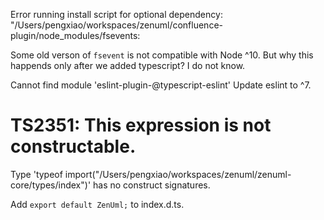 Error running install script for optional dependency: "/Users/pengxiao/workspaces/zenuml/confluence-plugin/node_modules/fsevents:


Some old verson of `fsevent` is not compatible with Node ^10. But why this happends only after we added typescript?
I do not know.


Cannot find module 'eslint-plugin-@typescript-eslint'
Update eslint to ^7.

# TS2351: This expression is not constructable.
Type 'typeof import("/Users/pengxiao/workspaces/zenuml/zenuml-core/types/index")' has no construct signatures.

Add `export default ZenUml;` to index.d.ts.
